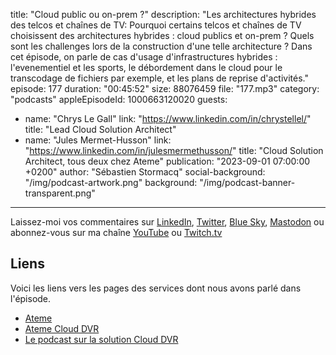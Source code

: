 title: "Cloud public ou on-prem ?"
description: "Les architectures hybrides des telcos et chaînes de TV: Pourquoi certains telcos et chaînes de TV choisissent des architectures hybrides : cloud publics et on-prem ? Quels sont les challenges lors de la construction d'une telle architecture ? Dans cet épisode, on parle de cas d'usage d'infrastructures hybrides : l'evenementiel et les sports, le débordement dans le cloud pour le transcodage de fichiers par exemple, et les plans de reprise d'activités."
episode: 177
duration: "00:45:52"
size: 88076459
file: "177.mp3"
category: "podcasts"
appleEpisodeId: 1000663120020
guests:
  - name: "Chrys Le Gall"
    link: "https://www.linkedin.com/in/chrystellel/"
    title: "Lead Cloud Solution Architect"
  - name: "Jules Mermet-Husson"
    link: "https://www.linkedin.com/in/julesmermethusson/"
    title: "Cloud Solution Architect, tous deux chez Ateme"
publication: "2023-09-01 07:00:00 +0200"
author: "Sébastien Stormacq"
social-background: "/img/podcast-artwork.png"
background: "/img/podcast-banner-transparent.png"
---

Laissez-moi vos commentaires sur [LinkedIn](https://www.linkedin.com/in/sebastienstormacq/), [Twitter](https://twitter.com/sebsto), [Blue Sky](https://bsky.app/profile/sebsto.bsky.social), [Mastodon](https://awscommunity.social/@sebsto) ou abonnez-vous sur ma chaîne [YouTube](https://www.youtube.com/sebsto) ou [Twitch.tv](https://www.twitch.tv/sebAWS)

## Liens

Voici les liens vers les pages des services dont nous avons parlé dans l'épisode.

- [Ateme](https://www.ateme.com/)
- [Ateme Cloud DVR](https://www.ateme.com/how-we-help-cloud-dvr-solutions/)
- [Le podcast sur la solution Cloud DVR](https://stormacq.com/podcasts/episode_155/index.html)